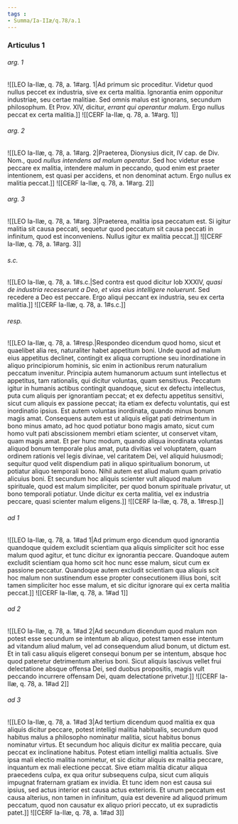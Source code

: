 ```yaml
---
tags : 
- Summa/Ia-IIæ/q.78/a.1
---
```


### Articulus 1

###### arg. 1
![[LEO Ia-IIæ, q. 78, a. 1#arg. 1|Ad primum sic proceditur. Videtur quod nullus peccet ex industria, sive ex certa malitia. Ignorantia enim opponitur industriae, seu certae malitiae. Sed omnis malus est ignorans, secundum philosophum. Et Prov. XIV, dicitur, *errant qui operantur malum*. Ergo nullus peccat ex certa malitia.]]
![[CERF Ia-IIæ, q. 78, a. 1#arg. 1]]

###### arg. 2
![[LEO Ia-IIæ, q. 78, a. 1#arg. 2|Praeterea, Dionysius dicit, IV cap. de Div. Nom., quod *nullus intendens ad malum operatur*. Sed hoc videtur esse peccare ex malitia, intendere malum in peccando, quod enim est praeter intentionem, est quasi per accidens, et non denominat actum. Ergo nullus ex malitia peccat.]]
![[CERF Ia-IIæ, q. 78, a. 1#arg. 2]]

###### arg. 3
![[LEO Ia-IIæ, q. 78, a. 1#arg. 3|Praeterea, malitia ipsa peccatum est. Si igitur malitia sit causa peccati, sequetur quod peccatum sit causa peccati in infinitum, quod est inconveniens. Nullus igitur ex malitia peccat.]]
![[CERF Ia-IIæ, q. 78, a. 1#arg. 3]]

###### s.c.
![[LEO Ia-IIæ, q. 78, a. 1#s.c.|Sed contra est quod dicitur Iob XXXIV, *quasi de industria recesserunt a Deo, et vias eius intelligere noluerunt*. Sed recedere a Deo est peccare. Ergo aliqui peccant ex industria, seu ex certa malitia.]]
![[CERF Ia-IIæ, q. 78, a. 1#s.c.]]

###### resp.
![[LEO Ia-IIæ, q. 78, a. 1#resp.|Respondeo dicendum quod homo, sicut et quaelibet alia res, naturaliter habet appetitum boni. Unde quod ad malum eius appetitus declinet, contingit ex aliqua corruptione seu inordinatione in aliquo principiorum hominis, sic enim in actionibus rerum naturalium peccatum invenitur. Principia autem humanorum actuum sunt intellectus et appetitus, tam rationalis, qui dicitur voluntas, quam sensitivus. Peccatum igitur in humanis actibus contingit quandoque, sicut ex defectu intellectus, puta cum aliquis per ignorantiam peccat; et ex defectu appetitus sensitivi, sicut cum aliquis ex passione peccat; ita etiam ex defectu voluntatis, qui est inordinatio ipsius. Est autem voluntas inordinata, quando minus bonum magis amat. Consequens autem est ut aliquis eligat pati detrimentum in bono minus amato, ad hoc quod potiatur bono magis amato, sicut cum homo vult pati abscissionem membri etiam scienter, ut conservet vitam, quam magis amat. Et per hunc modum, quando aliqua inordinata voluntas aliquod bonum temporale plus amat, puta divitias vel voluptatem, quam ordinem rationis vel legis divinae, vel caritatem Dei, vel aliquid huiusmodi; sequitur quod velit dispendium pati in aliquo spiritualium bonorum, ut potiatur aliquo temporali bono. Nihil autem est aliud malum quam privatio alicuius boni. Et secundum hoc aliquis scienter vult aliquod malum spirituale, quod est malum simpliciter, per quod bonum spirituale privatur, ut bono temporali potiatur. Unde dicitur ex certa malitia, vel ex industria peccare, quasi scienter malum eligens.]]
![[CERF Ia-IIæ, q. 78, a. 1#resp.]]

###### ad 1
![[LEO Ia-IIæ, q. 78, a. 1#ad 1|Ad primum ergo dicendum quod ignorantia quandoque quidem excludit scientiam qua aliquis simpliciter scit hoc esse malum quod agitur, et tunc dicitur ex ignorantia peccare. Quandoque autem excludit scientiam qua homo scit hoc nunc esse malum, sicut cum ex passione peccatur. Quandoque autem excludit scientiam qua aliquis scit hoc malum non sustinendum esse propter consecutionem illius boni, scit tamen simpliciter hoc esse malum, et sic dicitur ignorare qui ex certa malitia peccat.]]
![[CERF Ia-IIæ, q. 78, a. 1#ad 1]]

###### ad 2
![[LEO Ia-IIæ, q. 78, a. 1#ad 2|Ad secundum dicendum quod malum non potest esse secundum se intentum ab aliquo, potest tamen esse intentum ad vitandum aliud malum, vel ad consequendum aliud bonum, ut dictum est. Et in tali casu aliquis eligeret consequi bonum per se intentum, absque hoc quod pateretur detrimentum alterius boni. Sicut aliquis lascivus vellet frui delectatione absque offensa Dei, sed duobus propositis, magis vult peccando incurrere offensam Dei, quam delectatione privetur.]]
![[CERF Ia-IIæ, q. 78, a. 1#ad 2]]

###### ad 3
![[LEO Ia-IIæ, q. 78, a. 1#ad 3|Ad tertium dicendum quod malitia ex qua aliquis dicitur peccare, potest intelligi malitia habitualis, secundum quod habitus malus a philosopho nominatur malitia, sicut habitus bonus nominatur virtus. Et secundum hoc aliquis dicitur ex malitia peccare, quia peccat ex inclinatione habitus. Potest etiam intelligi malitia actualis. Sive ipsa mali electio malitia nominetur, et sic dicitur aliquis ex malitia peccare, inquantum ex mali electione peccat. Sive etiam malitia dicatur aliqua praecedens culpa, ex qua oritur subsequens culpa, sicut cum aliquis impugnat fraternam gratiam ex invidia. Et tunc idem non est causa sui ipsius, sed actus interior est causa actus exterioris. Et unum peccatum est causa alterius, non tamen in infinitum, quia est devenire ad aliquod primum peccatum, quod non causatur ex aliquo priori peccato, ut ex supradictis patet.]]
![[CERF Ia-IIæ, q. 78, a. 1#ad 3]]

